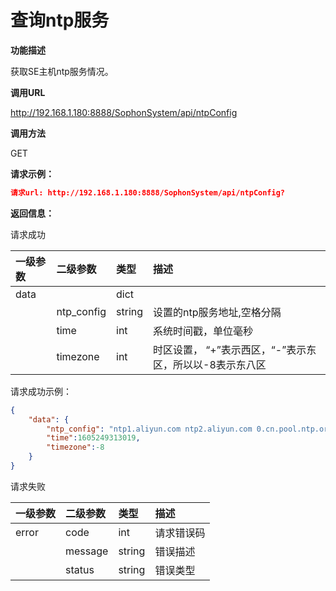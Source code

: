 # 查询ntp服务 #

**功能描述**

获取SE主机ntp服务情况。

**调用URL**

http://192.168.1.180:8888/SophonSystem/api/ntpConfig

**调用方法**

GET

**请求示例：**

```json
请求url: http://192.168.1.180:8888/SophonSystem/api/ntpConfig?
```

**返回信息：**

请求成功

| 一级参数 | 二级参数   | 类型   | 描述                                                    |
| :------- | :--------- | :----- | :------------------------------------------------------ |
| data     |            | dict   |                                                         |
|          | ntp_config | string | 设置的ntp服务地址,空格分隔                              |
|          | time       | int    | 系统时间戳，单位毫秒                                    |
|          | timezone   | int    | 时区设置， “+”表示西区，“-”表示东区，所以以-8表示东八区 |

请求成功示例：

```json
{
    "data": {
        "ntp_config": "ntp1.aliyun.com ntp2.aliyun.com 0.cn.pool.ntp.org 1.cn.pool.ntp.org",
        "time":1605249313019,
        "timezone":-8
    }
}
```

请求失败

| 一级参数 | 二级参数 | 类型   | 描述       |
| :------- | :------- | :----- | :--------- |
| error    | code     | int    | 请求错误码 |
|          | message  | string | 错误描述   |
|          | status   | string | 错误类型   |

​    

